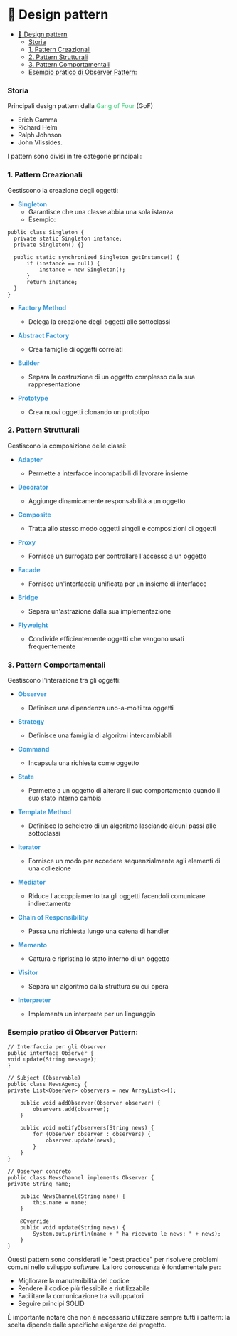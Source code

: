 # 📝 Design pattern
<!-- TOC -->
* [📝 Design pattern](#-design-pattern)
    * [Storia](#storia)
    * [1. Pattern Creazionali](#1-pattern-creazionali)
    * [2. Pattern Strutturali](#2-pattern-strutturali)
    * [3. Pattern Comportamentali](#3-pattern-comportamentali)
    * [Esempio pratico di Observer Pattern:](#esempio-pratico-di-observer-pattern)
<!-- TOC -->
### Storia
Principali design pattern dalla <span style="color:#2ecc71">Gang of Four</span> (GoF)
- Erich Gamma
- Richard Helm
- Ralph Johnson
- John Vlissides.

I pattern sono divisi in tre categorie principali:
### 1. Pattern Creazionali
Gestiscono la creazione degli oggetti:
- **<span style="color:#3498db">Singleton</span>**
    - Garantisce che una classe abbia una sola istanza
    - Esempio:
```  
public class Singleton {
  private static Singleton instance;
  private Singleton() {}
    
  public static synchronized Singleton getInstance() {
      if (instance == null) {
          instance = new Singleton();
      }
      return instance;
  }
}
```
- **<span style="color:#3498db">Factory Method</span>**
    - Delega la creazione degli oggetti alle sottoclassi

- **<span style="color:#3498db">Abstract Factory</span>**
    - Crea famiglie di oggetti correlati

- **<span style="color:#3498db">Builder</span>**
    - Separa la costruzione di un oggetto complesso dalla sua rappresentazione

- **<span style="color:#3498db">Prototype</span>**
   - Crea nuovi oggetti clonando un prototipo

### 2. Pattern Strutturali
Gestiscono la composizione delle classi:
- **<span style="color:#3498db">Adapter</span>**
    - Permette a interfacce incompatibili di lavorare insieme

- **<span style="color:#3498db">Decorator</span>**
    - Aggiunge dinamicamente responsabilità a un oggetto

- **<span style="color:#3498db">Composite</span>**
    - Tratta allo stesso modo oggetti singoli e composizioni di oggetti

- **<span style="color:#3498db">Proxy</span>**
    - Fornisce un surrogato per controllare l'accesso a un oggetto

- **<span style="color:#3498db">Facade</span>**
    - Fornisce un'interfaccia unificata per un insieme di interfacce

- **<span style="color:#3498db">Bridge</span>**
    - Separa un'astrazione dalla sua implementazione

- **<span style="color:#3498db">Flyweight</span>**
    - Condivide efficientemente oggetti che vengono usati frequentemente

### 3. Pattern Comportamentali
Gestiscono l'interazione tra gli oggetti:
- **<span style="color:#3498db">Observer</span>**
    - Definisce una dipendenza uno-a-molti tra oggetti

- **<span style="color:#3498db">Strategy</span>**
    - Definisce una famiglia di algoritmi intercambiabili

- **<span style="color:#3498db">Command</span>**
    - Incapsula una richiesta come oggetto

- **<span style="color:#3498db">State</span>**
    - Permette a un oggetto di alterare il suo comportamento quando il suo stato interno cambia

- **<span style="color:#3498db">Template Method</span>**
    - Definisce lo scheletro di un algoritmo lasciando alcuni passi alle sottoclassi

- **<span style="color:#3498db">Iterator</span>**
    - Fornisce un modo per accedere sequenzialmente agli elementi di una collezione

- **<span style="color:#3498db">Mediator</span>**
    - Riduce l'accoppiamento tra gli oggetti facendoli comunicare indirettamente

- **<span style="color:#3498db">Chain of Responsibility</span>**
    - Passa una richiesta lungo una catena di handler

- **<span style="color:#3498db">Memento</span>**
    - Cattura e ripristina lo stato interno di un oggetto

- **<span style="color:#3498db">Visitor</span>**
    - Separa un algoritmo dalla struttura su cui opera

- **<span style="color:#3498db">Interpreter</span>**
    - Implementa un interprete per un linguaggio

### Esempio pratico di Observer Pattern:

```  
// Interfaccia per gli Observer
public interface Observer {
void update(String message);
}

// Subject (Observable)
public class NewsAgency {
private List<Observer> observers = new ArrayList<>();

    public void addObserver(Observer observer) {
        observers.add(observer);
    }
    
    public void notifyObservers(String news) {
        for (Observer observer : observers) {
            observer.update(news);
        }
    }
}

// Observer concreto
public class NewsChannel implements Observer {
private String name;

    public NewsChannel(String name) {
        this.name = name;
    }
    
    @Override
    public void update(String news) {
        System.out.println(name + " ha ricevuto le news: " + news);
    }
}
```  

Questi pattern sono considerati le "best practice" per risolvere problemi comuni nello sviluppo software. La loro conoscenza è fondamentale per:
- Migliorare la manutenibilità del codice
- Rendere il codice più flessibile e riutilizzabile
- Facilitare la comunicazione tra sviluppatori
- Seguire principi SOLID

È importante notare che non è necessario utilizzare sempre tutti i pattern: la scelta dipende dalle specifiche esigenze del progetto.
